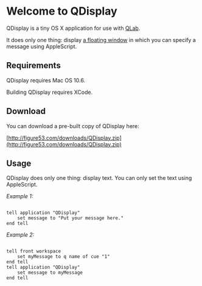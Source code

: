 # Welcome to QDisplay

QDisplay is a tiny OS X application for use with [QLab](http://figure53.com/qlab).

It does only one thing: display [a floating window](http://figure53.com/devbox/2011-02-10-14-08-44%20qdisplay.png) in which you can specify a message using AppleScript.

## Requirements

QDisplay requires Mac OS 10.6.

Building QDisplay requires XCode. 

## Download

You can download a pre-built copy of QDisplay here:

[http://figure53.com/downloads/QDisplay.zip](http://figure53.com/downloads/QDisplay.zip)

## Usage

QDisplay does only one thing: display text.  You can only set the text using AppleScript.

*Example 1:*

<code>
tell application "QDisplay"
	set message to "Put your message here."
end tell
</code>

*Example 2:*

<code>
tell front workspace
	set myMessage to q name of cue "1"
end tell
tell application "QDisplay"
	set message to myMessage
end tell
</code>
